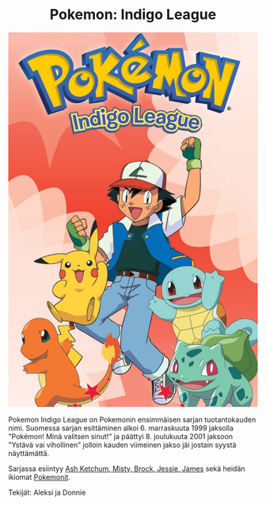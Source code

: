 <h1 align="center">Pokemon: Indigo League</h1>
<p align="center">
<img src="https://github.com/AleksiIhamaki/Simppeli-www-sivusto/blob/main/Pokemon%20indigo%20league.jpg">
</p>
Pokemon Indigo League on Pokemonin ensimmäisen sarjan tuotantokauden nimi. Suomessa sarjan esittäminen alkoi 6. marraskuuta 1999 jaksolla "Pokémon! Minä valitsen sinut!" ja päättyi 8. joulukuuta 2001 jaksoon "Ystävä vai vihollinen" jolloin kauden viimeinen jakso jäi jostain syystä näyttämättä.

Sarjassa esiintyy <a href="https://fi.wikipedia.org/wiki/Ash_Ketchum" target="_blank">Ash Ketchum</a>,<a href="https://fi.wikipedia.org/wiki/Misty_(Pok%C3%A9mon)" target="_blank"> Misty</a>,<a href="https://fi.wikipedia.org/wiki/Brock_(Pok%C3%A9mon)" target="_blank"> Brock</a>,<a href="https://fi.wikipedia.org/wiki/Rakettiryhm%C3%A4" target="_blank"> Jessie</a>,<a href="https://fi.wikipedia.org/wiki/Rakettiryhm%C3%A4" target="_blank"> James</a> sekä heidän ikiomat <a href="https://www.w3schools.com/" target="_blank">Pokemonit</a>.

Tekijät: Aleksi ja Donnie
